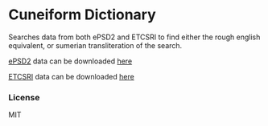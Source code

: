 # Cuneiform Dictionary

Searches data from both ePSD2 and ETCSRI to find either the rough english equivalent, or sumerian transliteration of the search.


[ePSD2](http://oracc.museum.upenn.edu/epsd2/index.html) data can be downloaded [here](http://oracc.museum.upenn.edu/json/epsd2.zip)

[ETCSRI](http://oracc.museum.upenn.edu/etcsri/) data can be downloaded [here](http://oracc.museum.upenn.edu/etcsri/)

### License

MIT

